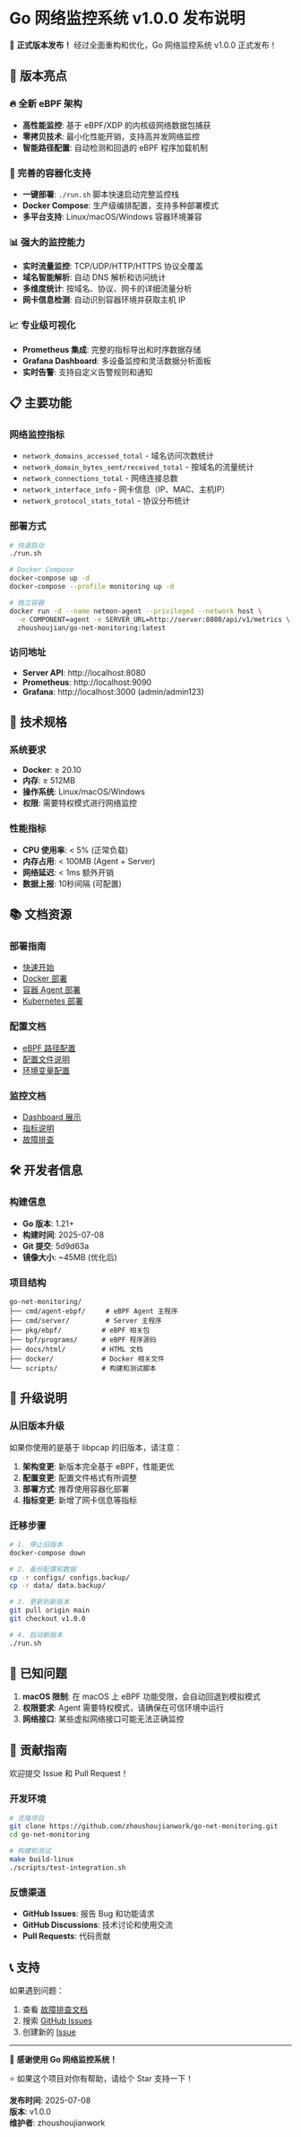 # Go 网络监控系统 v1.0.0 发布说明

🎉 **正式版本发布！** 经过全面重构和优化，Go 网络监控系统 v1.0.0 正式发布！

## 🚀 版本亮点

### 🔥 全新 eBPF 架构
- **高性能监控**: 基于 eBPF/XDP 的内核级网络数据包捕获
- **零拷贝技术**: 最小化性能开销，支持高并发网络监控
- **智能路径配置**: 自动检测和回退的 eBPF 程序加载机制

### 🐳 完善的容器化支持
- **一键部署**: `./run.sh` 脚本快速启动完整监控栈
- **Docker Compose**: 生产级编排配置，支持多种部署模式
- **多平台支持**: Linux/macOS/Windows 容器环境兼容

### 📊 强大的监控能力
- **实时流量监控**: TCP/UDP/HTTP/HTTPS 协议全覆盖
- **域名智能解析**: 自动 DNS 解析和访问统计
- **多维度统计**: 按域名、协议、网卡的详细流量分析
- **网卡信息检测**: 自动识别容器环境并获取主机 IP

### 📈 专业级可视化
- **Prometheus 集成**: 完整的指标导出和时序数据存储
- **Grafana Dashboard**: 多设备监控和灵活数据分析面板
- **实时告警**: 支持自定义告警规则和通知

## 📋 主要功能

### 网络监控指标
- `network_domains_accessed_total` - 域名访问次数统计
- `network_domain_bytes_sent/received_total` - 按域名的流量统计
- `network_connections_total` - 网络连接总数
- `network_interface_info` - 网卡信息（IP、MAC、主机IP）
- `network_protocol_stats_total` - 协议分布统计

### 部署方式
```bash
# 快速启动
./run.sh

# Docker Compose
docker-compose up -d
docker-compose --profile monitoring up -d

# 独立容器
docker run -d --name netmon-agent --privileged --network host \
  -e COMPONENT=agent -e SERVER_URL=http://server:8080/api/v1/metrics \
  zhoushoujian/go-net-monitoring:latest
```

### 访问地址
- **Server API**: http://localhost:8080
- **Prometheus**: http://localhost:9090
- **Grafana**: http://localhost:3000 (admin/admin123)

## 🔧 技术规格

### 系统要求
- **Docker**: ≥ 20.10
- **内存**: ≥ 512MB
- **操作系统**: Linux/macOS/Windows
- **权限**: 需要特权模式进行网络监控

### 性能指标
- **CPU 使用率**: < 5% (正常负载)
- **内存占用**: < 100MB (Agent + Server)
- **网络延迟**: < 1ms 额外开销
- **数据上报**: 10秒间隔 (可配置)

## 📚 文档资源

### 部署指南
- [快速开始](docs/ebpf-quick-start.md)
- [Docker 部署](docs/docker-deployment.md)
- [容器 Agent 部署](docs/html/container-agent-deployment.html)
- [Kubernetes 部署](docs/kubernetes-deployment.md)

### 配置文档
- [eBPF 路径配置](docs/ebpf-path-configuration.md)
- [配置文件说明](docs/configuration.md)
- [环境变量配置](docs/docker-compose-usage.md)

### 监控文档
- [Dashboard 展示](docs/dashboards.md)
- [指标说明](docs/api.md)
- [故障排查](docs/html/container-agent-deployment.html#troubleshooting)

## 🛠️ 开发者信息

### 构建信息
- **Go 版本**: 1.21+
- **构建时间**: 2025-07-08
- **Git 提交**: 5d9d63a
- **镜像大小**: ~45MB (优化后)

### 项目结构
```
go-net-monitoring/
├── cmd/agent-ebpf/     # eBPF Agent 主程序
├── cmd/server/         # Server 主程序
├── pkg/ebpf/          # eBPF 相关包
├── bpf/programs/      # eBPF 程序源码
├── docs/html/         # HTML 文档
├── docker/            # Docker 相关文件
└── scripts/           # 构建和测试脚本
```

## 🔄 升级说明

### 从旧版本升级
如果你使用的是基于 libpcap 的旧版本，请注意：

1. **架构变更**: 新版本完全基于 eBPF，性能更优
2. **配置变更**: 配置文件格式有所调整
3. **部署方式**: 推荐使用容器化部署
4. **指标变更**: 新增了网卡信息等指标

### 迁移步骤
```bash
# 1. 停止旧版本
docker-compose down

# 2. 备份配置和数据
cp -r configs/ configs.backup/
cp -r data/ data.backup/

# 3. 更新到新版本
git pull origin main
git checkout v1.0.0

# 4. 启动新版本
./run.sh
```

## 🐛 已知问题

1. **macOS 限制**: 在 macOS 上 eBPF 功能受限，会自动回退到模拟模式
2. **权限要求**: Agent 需要特权模式，请确保在可信环境中运行
3. **网络接口**: 某些虚拟网络接口可能无法正确监控

## 🤝 贡献指南

欢迎提交 Issue 和 Pull Request！

### 开发环境
```bash
# 克隆项目
git clone https://github.com/zhoushoujianwork/go-net-monitoring.git
cd go-net-monitoring

# 构建和测试
make build-linux
./scripts/test-integration.sh
```

### 反馈渠道
- **GitHub Issues**: 报告 Bug 和功能请求
- **GitHub Discussions**: 技术讨论和使用交流
- **Pull Requests**: 代码贡献

## 📞 支持

如果遇到问题：

1. 查看 [故障排查文档](docs/html/container-agent-deployment.html#troubleshooting)
2. 搜索 [GitHub Issues](https://github.com/zhoushoujianwork/go-net-monitoring/issues)
3. 创建新的 [Issue](https://github.com/zhoushoujianwork/go-net-monitoring/issues/new)

---

🎉 **感谢使用 Go 网络监控系统！** 

⭐ 如果这个项目对你有帮助，请给个 Star 支持一下！

**发布时间**: 2025-07-08  
**版本**: v1.0.0  
**维护者**: zhoushoujianwork
